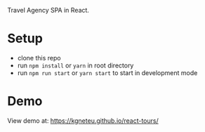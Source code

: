 Travel Agency SPA in React.

# Setup
- clone this repo
- run `npm install` or `yarn` in root directory
- run `npm run start` or `yarn start` to start in development mode

# Demo
View demo at: https://kgneteu.github.io/react-tours/


